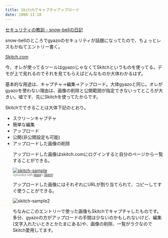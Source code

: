 ```yaml
---
title: Skitchでキャプチャアップロード
date: 2008-11-10
---
```

<a href="http://d.hatena.ne.jp/snow-bell/20081110/1226249937">セキュリティの教訓 - snow-bellの日記</a>

snow-bellのところでgyazoのセキュリティが話題になってたので、ちょっとレスもかねてエントリー書く。

<a href="http://skitch.com/">Skitch.com</a>

今、オレが使ってるツールはgyazoじゃなくてSkitchというものを使ってる。デモが上で見れるのでそれを見てもらえばどんなものか大体わかるはず。

基本的な用途は、キャプチャ->編集->アップロード。大体gyazoと同じ。オレがgyazoを使わない理由は、画像の削除と公開範囲が指定できないってところが大きい。嘘です、先にSkitchを使ってたからです。

Skitchでできることは大体下記のとおり。

<ul>
<li>スクリーンキャプチャ</li>
<li>簡単な編集</li>
<li>アップロード</li>
<li>公開(非公開設定も可能)</li>
<li>アップロードした画像の削除</li>
</li>

アップロードした画像はskitch.comにログインすると自分のページから一覧することができる。
<div class="thumbnail"><a href="http://skitch.com/ukstudio/5rxm/skitch-sample"><img src="http://img.skitch.com/20081110-tr84wa9qcxag6cyj23954hfc5g.preview.jpg" alt="skitch-sample" /></a><br /><span style="font-family: Lucida Grande, Trebuchet, sans-serif, Helvetica, Arial; font-size: 10px; color: #808080">Uploaded with <a href="http://plasq.com/">plasq</a>'s <a href="http://skitch.com">Skitch</a>!</span></div>

アップロードした画像にはそれぞれにURLが割り当てられて、コピーしてすぐ使うことができる。

<img src="http://img.skitch.com/20081110-m89den1adars4y7qrahbsakdc2.jpg" alt="skitch-sample2"/>

ちなみにこのエントリーで使った画像もSkitchでキャプチャしたものです。多分、gyazoの方がアップロードの手間は少ないのかもしれないけど、編集(文字入れたいときとかたまにある)や、画像の削除、一覧がラクなのでSkitch愛用してます。